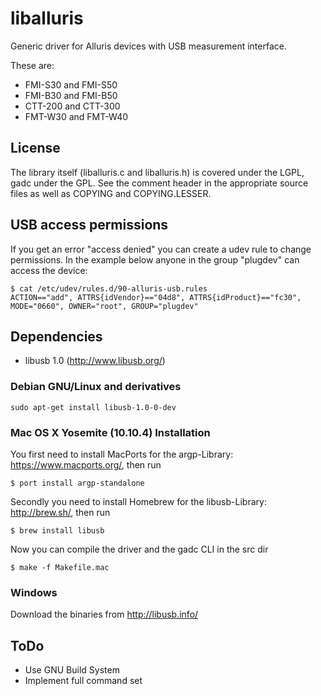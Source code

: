 # liballuris
Generic driver for Alluris devices with USB measurement interface.

These are:
* FMI-S30 and FMI-S50
* FMI-B30 and FMI-B50
* CTT-200 and CTT-300
* FMT-W30 and FMT-W40

## License

The library itself (liballuris.c and liballuris.h) is covered under the LGPL, gadc under the GPL.
See the comment header in the appropriate source files as well as COPYING and COPYING.LESSER.

## USB access permissions

If you get an error "access denied" you can create a udev rule to change permissions.
In the example below anyone in the group "plugdev" can access the device:

```
$ cat /etc/udev/rules.d/90-alluris-usb.rules
ACTION=="add", ATTRS{idVendor}=="04d8", ATTRS{idProduct}=="fc30", MODE="0660", OWNER="root", GROUP="plugdev"
```

## Dependencies

* libusb 1.0 (http://www.libusb.org/)

### Debian GNU/Linux and derivatives

```
sudo apt-get install libusb-1.0-0-dev
```

###  Mac OS X Yosemite (10.10.4) Installation

You first need to install MacPorts for the argp-Library: https://www.macports.org/, then run
```
$ port install argp-standalone
```

Secondly you need to install Homebrew for the libusb-Library: http://brew.sh/, then run
```
$ brew install libusb
```

Now you can compile the driver and the gadc CLI in the src dir
```
$ make -f Makefile.mac
```

### Windows

Download the binaries from http://libusb.info/

## ToDo

* Use GNU Build System
* Implement full command set
